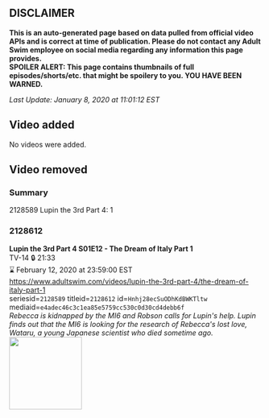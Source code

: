 ## DISCLAIMER
**This is an auto-generated page based on data pulled from official video APIs and is correct at time of publication. Please do not contact any Adult Swim employee on social media regarding any information this page provides.**  
**SPOILER ALERT: This page contains thumbnails of full episodes/shorts/etc. that might be spoilery to you. YOU HAVE BEEN WARNED.**  

_Last Update: January 8, 2020 at 11:01:12 EST_
## Video added
No videos were added.  
## Video removed
### Summary
2128589 Lupin the 3rd Part 4: 1  
### 2128612
**Lupin the 3rd Part 4 S01E12 - The Dream of Italy Part 1**  
TV-14 🔒 21:33  
⌛ February 12, 2020 at 23:59:00 EST  
https://www.adultswim.com/videos/lupin-the-3rd-part-4/the-dream-of-italy-part-1  
seriesid=`2128589` titleid=`2128612` id=`Hnhj28ecSuODhKdBWKTltw` mediaid=`e4adec46c3c1ea85e5759cc530c0d30cd4debb6f`  
_Rebecca is kidnapped by the MI6 and Robson calls for Lupin's help. Lupin finds out that the MI6 is looking for the research of Rebecca's lost love, Wataru, a young Japanese scientist who died sometime ago._  
<a href="https://i.cdn.turner.com/adultswim/big/video/the-dream-of-italy-part-1/lupinthe3rdpt4_112_air_cid-36D2W_1.jpg"><img src="https://i.cdn.turner.com/adultswim/big/video/the-dream-of-italy-part-1/lupinthe3rdpt4_112_air_cid-36D2W_1.jpg" height="144px" /></a>

